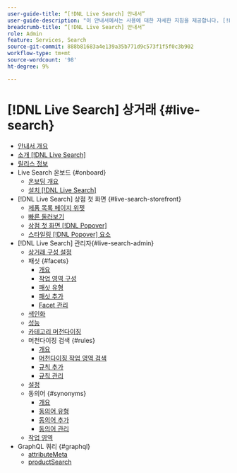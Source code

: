 ```yaml
---
user-guide-title: “[!DNL Live Search] 안내서”
user-guide-description: "이 안내서에서는 사용에 대한 자세한 지침을 제공합니다. [!DNL Live Search] Adobe Commerce에서."
breadcrumb-title: “[!DNL Live Search] 안내서”
role: Admin
feature: Services, Search
source-git-commit: 888b81683a4e139a35b771d9c573f1f5f0c3b902
workflow-type: tm+mt
source-wordcount: '98'
ht-degree: 9%

---
```


# [!DNL Live Search] 상거래 {#live-search}

- [안내서 개요](guide-overview.md)
- [소개 [!DNL Live Search]](overview.md)
- [릴리스 정보](release-notes.md)
- Live Search 온보드 {#onboard}
   - [온보딩 개요](onboarding-overview.md)
   - [설치 [!DNL Live Search]](install.md)
- [!DNL Live Search] 상점 첫 화면 {#live-search-storefront}
   - [제품 목록 페이지 위젯](plp-styling.md)
   - [빠른 둘러보기](quick-tour.md)
   - [상점 첫 화면 [!DNL Popover]](storefront-popover.md)
   - [스타일링 [!DNL Popover] 요소](storefront-popover-styling.md)
- [!DNL Live Search] 관리자{#live-search-admin}
   - [상거래 구성 설정](configuration.md)
   - 패싯 {#facets}
      - [개요](facets.md)
      - [작업 영역 구성](faceting-workspace.md)
      - [패싯 유형](facets-type.md)
      - [패싯 추가](facets-add.md)
      - [Facet 관리](facets-manage.md)
   - [색인화](indexing.md)
   - [성능](performance.md)
   - [카테고리 머천다이징](category-merch.md)
   - 머천다이징 검색 {#rules}
      - [개요](rules.md)
      - [머천다이징 작업 영역 검색](rules-workspace.md)
      - [규칙 추가](rules-add.md)
      - [규칙 관리](rules-manage.md)
   - [설정](settings.md)
   - 동의어 {#synonyms}
      - [개요](synonyms.md)
      - [동의어 유형](synonyms-type.md)
      - [동의어 추가](synonyms-add.md)
      - [동의어 관리](synonyms-manage.md)
   - [작업 영역](workspace.md)
- GraphQL 쿼리 {#graphql}
   - [attributeMeta](https://developer.adobe.com/commerce/webapi/graphql/schema/live-search/queries/attribute-metadata/)
   - [productSearch](https://developer.adobe.com/commerce/webapi/graphql/schema/live-search/queries/product-search/)